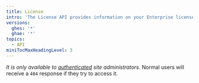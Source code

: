 ```yaml
---
title: License
intro: 'The License API provides information on your Enterprise license.'
versions:
  ghes: '*'
  ghae: '*'
topics:
  - API
miniTocMaxHeadingLevel: 3
---
```


*It is only available to [authenticated](/rest/overview/resources-in-the-rest-api#authentication) site administrators.* Normal users will receive a `404` response if they try to access it.